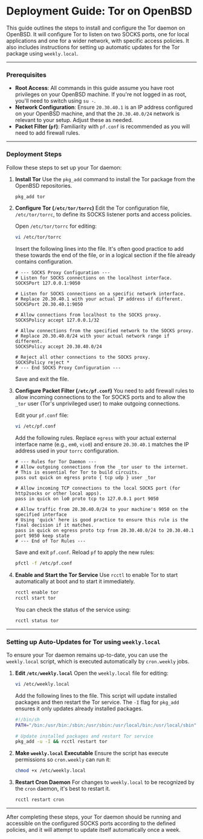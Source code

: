 # Deployment Guide: Tor on OpenBSD

This guide outlines the steps to install and configure the Tor daemon on OpenBSD. It will configure Tor to listen on two SOCKS ports, one for local applications and one for a wider network, with specific access policies. It also includes instructions for setting up automatic updates for the Tor package using `weekly.local`.

---

### Prerequisites

* **Root Access**: All commands in this guide assume you have root privileges on your OpenBSD machine. If you're not logged in as root, you'll need to switch using `su -`.
* **Network Configuration**: Ensure `20.30.40.1` is an IP address configured on your OpenBSD machine, and that the `20.30.40.0/24` network is relevant to your setup. Adjust these as needed.
* **Packet Filter (`pf`)**: Familiarity with `pf.conf` is recommended as you will need to add firewall rules.

---

### Deployment Steps

Follow these steps to set up your Tor daemon:

1.  **Install Tor**
    Use the `pkg_add` command to install the Tor package from the OpenBSD repositories.

    ```bash
    pkg_add tor
    ```

2.  **Configure Tor (`/etc/tor/torrc`)**
    Edit the Tor configuration file, `/etc/tor/torrc`, to define its SOCKS listener ports and access policies.

    Open `/etc/tor/torrc` for editing:

    ```bash
    vi /etc/tor/torrc
    ```

    Insert the following lines into the file. It's often good practice to add these towards the end of the file, or in a logical section if the file already contains configuration.

    ```
    # --- SOCKS Proxy Configuration ---
    # Listen for SOCKS connections on the localhost interface.
    SOCKSPort 127.0.0.1:9050

    # Listen for SOCKS connections on a specific network interface.
    # Replace 20.30.40.1 with your actual IP address if different.
    SOCKSPort 20.30.40.1:9050

    # Allow connections from localhost to the SOCKS proxy.
    SOCKSPolicy accept 127.0.0.1/32

    # Allow connections from the specified network to the SOCKS proxy.
    # Replace 20.30.40.0/24 with your actual network range if different.
    SOCKSPolicy accept 20.30.40.0/24

    # Reject all other connections to the SOCKS proxy.
    SOCKSPolicy reject *
    # --- End SOCKS Proxy Configuration ---
    ```

    Save and exit the file.

3.  **Configure Packet Filter (`/etc/pf.conf`)**
    You need to add firewall rules to allow incoming connections to the Tor SOCKS ports and to allow the `_tor` user (Tor's unprivileged user) to make outgoing connections.

    Edit your `pf.conf` file:

    ```bash
    vi /etc/pf.conf
    ```

    Add the following rules. Replace `egress` with your actual external interface name (e.g., `em0`, `vio0`) and ensure `20.30.40.1` matches the IP address used in your `torrc` configuration.

    ```pf
    # --- Rules for Tor Daemon ---
    # Allow outgoing connections from the _tor user to the internet.
    # This is essential for Tor to build circuits.
    pass out quick on egress proto { tcp udp } user _tor

    # Allow incoming TCP connections to the local SOCKS port (for http2socks or other local apps).
    pass in quick on lo0 proto tcp to 127.0.0.1 port 9050

    # Allow traffic from 20.30.40.0/24 to your machine's 9050 on the specified interface
    # Using 'quick' here is good practice to ensure this rule is the final decision if it matches.
    pass in quick on egress proto tcp from 20.30.40.0/24 to 20.30.40.1 port 9050 keep state
    # --- End of Tor Rules ---
    ```

    Save and exit `pf.conf`.
    Reload `pf` to apply the new rules:

    ```bash
    pfctl -f /etc/pf.conf
    ```

4.  **Enable and Start the Tor Service**
    Use `rcctl` to enable Tor to start automatically at boot and to start it immediately.

    ```bash
    rcctl enable tor
    rcctl start tor
    ```

    You can check the status of the service using:

    ```bash
    rcctl status tor
    ```

---

### Setting up Auto-Updates for Tor using `weekly.local`

To ensure your Tor daemon remains up-to-date, you can use the `weekly.local` script, which is executed automatically by `cron.weekly` jobs.

1.  **Edit `/etc/weekly.local`**
    Open the `weekly.local` file for editing:

    ```bash
    vi /etc/weekly.local
    ```

    Add the following lines to the file. This script will update installed packages and then restart the Tor service. The `-I` flag for `pkg_add` ensures it only updates already installed packages.

    ```sh
    #!/bin/sh
    PATH="/bin:/usr/bin:/sbin:/usr/sbin:/usr/local/bin:/usr/local/sbin"

    # Update installed packages and restart Tor service
    pkg_add -u -I && rcctl restart tor
    ```

2.  **Make `weekly.local` Executable**
    Ensure the script has execute permissions so `cron.weekly` can run it:

    ```bash
    chmod +x /etc/weekly.local
    ```

3.  **Restart Cron Daemon**
    For changes to `weekly.local` to be recognized by the `cron` daemon, it's best to restart it.

    ```bash
    rcctl restart cron
    ```

---

After completing these steps, your Tor daemon should be running and accessible on the configured SOCKS ports according to the defined policies, and it will attempt to update itself automatically once a week.
